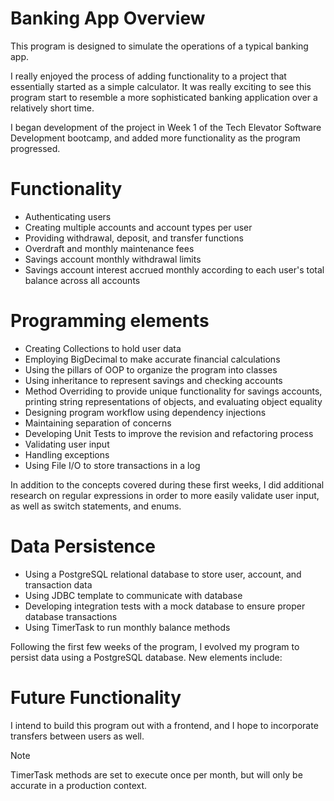# Banking App Overview

This program is designed to simulate the operations of a typical banking app.

I really enjoyed the process of adding functionality to a project that essentially started as a simple calculator. It was really exciting to see this program start to resemble a more sophisticated banking application over a relatively short time.

I began development of the project in Week 1 of the Tech Elevator Software Development bootcamp, and added more functionality as the program progressed.

# Functionality
- Authenticating users
- Creating multiple accounts and account types per user
- Providing withdrawal, deposit, and transfer functions
- Overdraft and monthly maintenance fees
- Savings account monthly withdrawal limits
- Savings account interest accrued monthly according to each user's total balance across all accounts

# Programming elements
- Creating Collections to hold user data 
- Employing BigDecimal to make accurate financial calculations 
- Using the pillars of OOP to organize the program into classes 
- Using inheritance to represent savings and checking accounts 
- Method Overriding to provide unique functionality for savings accounts, printing string representations of objects, and evaluating object equality 
- Designing program workflow using dependency injections 
- Maintaining separation of concerns 
- Developing Unit Tests to improve the revision and refactoring process 
- Validating user input 
- Handling exceptions 
- Using File I/O to store transactions in a log

In addition to the concepts covered during these first weeks, I did additional research on regular expressions in order to more easily validate user input, as well as switch statements, and enums.

# Data Persistence
- Using a PostgreSQL relational database to store user, account, and transaction data
- Using JDBC template to communicate with database
- Developing integration tests with a mock database to ensure proper database transactions
- Using TimerTask to run monthly balance methods

Following the first few weeks of the program, I evolved my program to persist data using a PostgreSQL database. New elements include:

# Future Functionality
I intend to build this program out with a frontend, and I hope to incorporate transfers between users as well.

> [!NOTE]
> TimerTask methods are set to execute once per month, but will only be accurate in a production context.